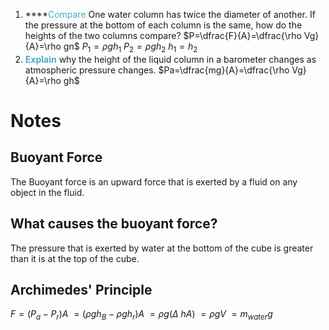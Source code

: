 1. ****<font color="#4bacc6">Compare</font> One water column has twice the diameter of another. If the pressure at the bottom of each column is the same, how do the heights of the two columns compare?
$P=\dfrac{F}{A}=\dfrac{\rho Vg}{A}=\rho gn$
$P_1=\rho g h_{1}$ 
$P_2=\rho g h_{2}$
$h_1=h_2$
2. **<font color="#4bacc6">Explain</font>** why the height of the liquid column in a barometer changes as atmospheric pressure changes.
$Pa=\dfrac{mg}{A}=\dfrac{\rho Vg}{A}=\rho gh$
# Notes
## Buoyant Force
The Buoyant force is an upward force that is exerted by a fluid on any object in the fluid.
## What causes the buoyant force?
The pressure that is exerted by water at the bottom of the cube is greater than it is at the top of the cube.
## Archimedes' Principle
$F=(P_a-P_r)A$
$=(\rho gh_B-\rho gh_r)A$
$=\rho g(\Delta\ hA)$
$=\rho gV$
$=m_{water}g$

